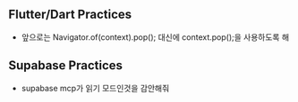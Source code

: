 ## Flutter/Dart Practices

- 앞으로는 Navigator.of(context).pop(); 대신에 context.pop();을 사용하도록 해

## Supabase Practices

- supabase mcp가 읽기 모드인것을 감안해줘